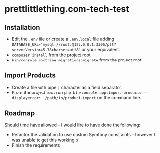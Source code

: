 # prettlittlething.com-tech-test

## Installation
* Edit the `.env` file or create a `.env.local` file adding `DATABASE_URL="mysql://root:@127.0.0.1:3306/plt?serverVersion=5.7&charset=utf8"` or your equivalent.
* `composer install` from the project root
* `bin/console doctrine:migrations:migrate` from the project root

## Import Products
* Create a file with pipe `|` character as a field separator.
* From the project root run `php bin/console app:import-products --displayerrors ./path/to/product-import` on the command line.

## Roadmap
Should time have allowed - I would like to have done the following:
* Refactor the validation to use custom Symfony constraints - however I was unable to get this working :(
* Finish the requirements
